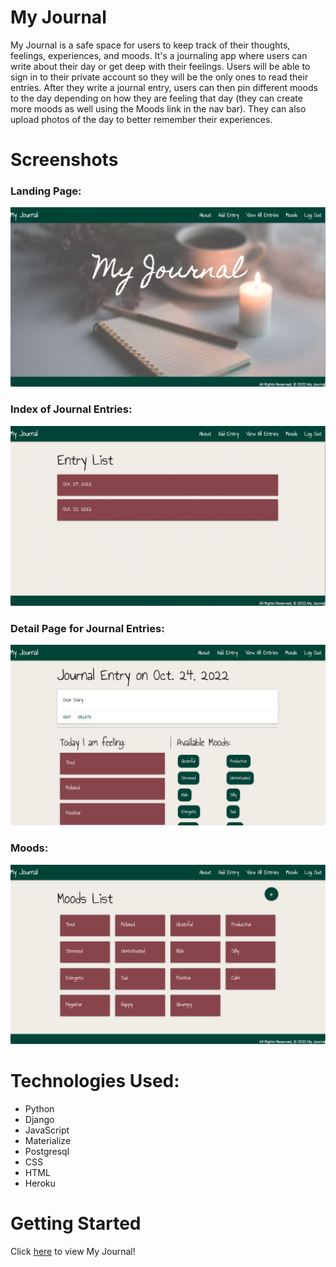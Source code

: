 # My Journal
My Journal is a safe space for users to keep track of their thoughts, feelings, experiences, and moods.  It's a journaling app where users can write about their day or get deep with their feelings.  Users will be able to sign in to their private account so they will be the only ones to read their entries.  After they write a journal entry, users can then pin different moods to the day depending on how they are feeling that day (they can create more moods as well using the Moods link in the nav bar).  They can also upload photos of the day to better remember their experiences. 

# Screenshots
### Landing Page:
![landing-page](screenshots/Screen%20Shot%202022-10-24%20at%202.36.36%20PM.png)
### Index of Journal Entries:
![Entry Index](screenshots/Screen%20Shot%202022-10-24%20at%202.38.01%20PM.png)
### Detail Page for Journal Entries:
![Detail-page](screenshots/Screen%20Shot%202022-10-24%20at%202.39.32%20PM.png)
### Moods:
![List of moods](screenshots/Screen%20Shot%202022-10-24%20at%202.41.16%20PM.png)

# Technologies Used:
- Python
- Django
- JavaScript
- Materialize
- Postgresql
- CSS
- HTML
- Heroku

# Getting Started
Click [here](https://myjournal-project.herokuapp.com/) to view My Journal!